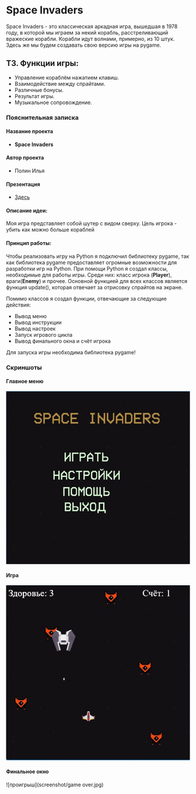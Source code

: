 # Space Invaders
Space Invaders - это классическая аркадная игра, вышедшая в 1978 году, в которой мы играем за некий корабль, расстреливающий вражеские корабли. Корабли идут волнами,
примерно, из 10 штук. Здесь же мы будем создавать свою версию игры на pygame.

## ТЗ. Функции игры:
* Управление кораблём нажатием клавиш.
* Взаимодействие между спрайтами.
* Различные бонусы.
* Результат игры. 
* Музыкальное сопровождение.

### Пояснительная записка
#### Название проекта
* __Space Invaders__
#### Автор проекта
* Полин Илья
#### Презентация
* [Здесь](https://docs.google.com/presentation/d/1FXuptfe8S_ETLoeamYRFrD6dIDfen5Sw/edit#slide=id.p1)

#### Описание идеи:
Моя игра представляет собой шутер с видом сверху. Цель игрока - убить как можно больше кораблей

#### Принцип работы:

Чтобы реализовать игру на Python я подключил библиотеку pygame, так как библиотека pygame предоставляет огромные возможности для разработки игр на Python. При помощи Python я создал классы, необходимые для работы игры. Среди них: класс игрока (__Player__), враги(__Enemy__) и прочее. Основной функцией для всех классов является функция update(), которая отвечает за отрисовку спрайтов на экране.

Помимо классов я создал функции, отвечающие за следующие действия:
* Вывод меню
* Вывод инструкции
* Вывод настроек
* Запуск игрового цикла
* Вывод финального окна и счёт игрока

Для запуска игры необходима библиотека pygame!
### Скриншоты
#### Главное меню
![главное меню](screenshot/menu.jpg)
#### Игра
![игра](screenshot/game.jpg)
#### Финальное окно
![проигрыш](screenshot/game over.jpg)
